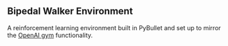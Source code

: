 ## Bipedal Walker Environment

A reinforcement learning environment built in PyBullet and set up to mirror the [OpenAI gym](https://gym.openai.com/docs/) functionality.
